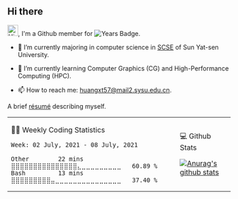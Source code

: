 ## Hi there

<!-- profile views -->

<img height="25" src='https://qpluspicture.oss-cn-beijing.aliyuncs.com/6LjjQA/Hi.gif' alt='Hi' width="24"/>, I'm a Github member for 
![Years Badge](https://badges.pufler.dev/years/huangxt57).
<!-- and the number of visitors for this page is  -->
<!-- ![](https://komarev.com/ghpvc/?username=huangxt57&color=blue&label=PROFILE+VIEWS). -->


- 🔭 I’m currently majoring in computer science in [SCSE](http://sdcs.sysu.edu.cn) of Sun Yat-sen University.

- 🌱 I’m currently learning Computer Graphics (CG) and High-Performance Computing (HPC).

<!-- - 🤔 I’m looking for help with video understanding, HPC programming. -->

- 📫 How to reach me: [huangxt57@mail2.sysu.edu.cn](huangxt57@mail2.sysu.edu.cn).

A brief [résumé](https://www.notion.so/melonhwang/Huan-Teng-Hwang-415a0f2195b84c7b94f5c55668dfe98d) describing myself.

<table align="center">

<td>

🧑‍💻 Weekly Coding Statistics
<!--START_SECTION:waka-->
```text
Week: 02 July, 2021 - 08 July, 2021

Other        22 mins         ⣿⣿⣿⣿⣿⣿⣿⣿⣿⣿⣿⣿⣿⣿⣿⣄⣀⣀⣀⣀⣀⣀⣀⣀⣀   60.89 % 
Bash         13 mins         ⣿⣿⣿⣿⣿⣿⣿⣿⣿⣤⣀⣀⣀⣀⣀⣀⣀⣀⣀⣀⣀⣀⣀⣀⣀   37.40 % 
```
<!--END_SECTION:waka-->

</td>

<td>

💻 Github Stats

[![Anurag's github stats](https://github-readme-stats.vercel.app/api?username=huangxt57&hide=prs&show_icons=true)](https://github.com/anuraghazra/github-readme-stats)

</td>

</table>
